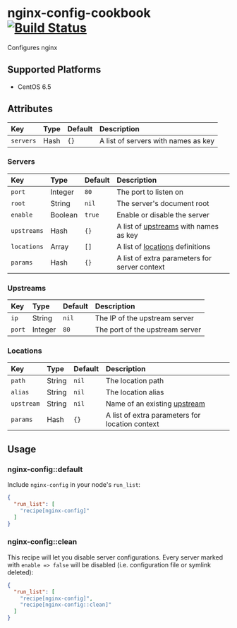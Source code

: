 # nginx-config-cookbook [![Build Status](https://travis-ci.org/pmsipilot/nginx-config-cookbook.svg?branch=master)](https://travis-ci.org/pmsipilot/nginx-config-cookbook)

Configures nginx

## Supported Platforms

* CentOS 6.5

## Attributes

| Key         | Type       | Default | Description                                           |
| :---------- |:---------- | :------ | :---------------------------------------------------- |
| `servers`   | Hash       | `{}`    | A list of servers with names as key                   |

### Servers

| Key         | Type       | Default | Description                                           |
| :---------- |:---------- | :------ | :---------------------------------------------------- |
| `port`      | Integer    | `80`    | The port to listen on                                 |
| `root`      | String     | `nil`   | The server's document root                            |
| `enable`    | Boolean    | `true`  | Enable or disable the server                          |
| `upstreams` | Hash       | `{}`    | A list of [upstreams](#upstreams) with names as key   |
| `locations` | Array      | `[]`    | A list of [locations](#locations) definitions         |
| `params`    | Hash       | `{}`    | A list of extra parameters for server context         |

### Upstreams

| Key         | Type       | Default | Description                                           |
| :---------- |:---------- | :------ | :---------------------------------------------------- |
| `ip`        | String     | `nil`   | The IP of the upstream server                         |
| `port`      | Integer    | `80`    | The port of the upstream server                       |

### Locations

| Key         | Type       | Default | Description                                           |
| :---------- |:---------- | :------ | :---------------------------------------------------- |
| `path`      | String     | `nil`   | The location path                                     |
| `alias`     | String     | `nil`   | The location alias                                    |
| `upstream`  | String     | `nil`   | Name of an existing [upstream](#upstreams)            |
| `params`    | Hash       | `{}`    | A list of extra parameters for location context       |

## Usage

### nginx-config::default

Include `nginx-config` in your node's `run_list`:

```json
{
  "run_list": [
    "recipe[nginx-config]"
  ]
}
```

### nginx-config::clean

This recipe will let you disable server configurations. Every server marked with `enable => false`
will be disabled (i.e. configuration file or symlink deleted):

```json
{
  "run_list": [
    "recipe[nginx-config]",
    "recipe[nginx-config::clean]"
  ]
}
```
